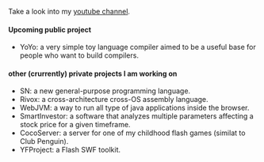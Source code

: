 Take a look into my <a href="https://www.youtube.com/@yahya.abdulmohsin">youtube channel</a>.

<h4>Upcoming public project</h4>

<ul>
  <li>YoYo: a very simple toy language compiler aimed to be a useful base for people who want to build compilers.</li>
</ul>

<h4>other (crurrently) private projects I am working on</h4>
<ul>
  <li>SN: a new general-purpose programming language.</li>
  <li>Rivox: a cross-architecture cross-OS assembly language.</li>
  <li>WebJVM: a way to run all type of java applications inside the browser.</li>
  <li>SmartInvestor: a software that analyzes multiple parameters affecting a stock price for a given timeframe.</li>
  <li>CocoServer: a server for one of my childhood flash games (similat to Club Penguin).</li>
  <li>YFProject: a Flash SWF toolkit.</li>
</ul>

<!---
yahyaabdulmohsin/yahyaabdulmohsin is a ✨ special ✨ repository because its `README.md` (this file) appears on your GitHub profile.
You can click the Preview link to take a look at your changes.
--->
